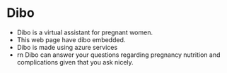 # Dibo
* Dibo is a virtual assistant for pregnant women.
* This web page have dibo embedded. 
* Dibo is made using azure services
* rn Dibo can answer your questions regarding pregnancy nutrition and complications given that you ask nicely.
